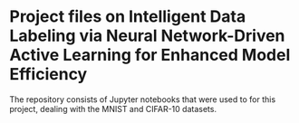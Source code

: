 # Project files on Intelligent Data Labeling via Neural Network-Driven Active Learning for Enhanced Model Efficiency

The repository consists of Jupyter notebooks that were used to for this project, dealing with the MNIST and CIFAR-10 datasets.
